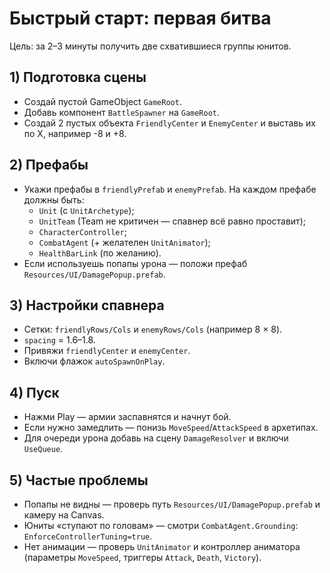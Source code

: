 ﻿# Быстрый старт: первая битва

Цель: за 2–3 минуты получить две схватившиеся группы юнитов.

## 1) Подготовка сцены
- Создай пустой GameObject `GameRoot`.
- Добавь компонент `BattleSpawner` на `GameRoot`.
- Создай 2 пустых объекта `FriendlyCenter` и `EnemyCenter` и выставь их по X, например -8 и +8.

## 2) Префабы
- Укажи префабы в `friendlyPrefab` и `enemyPrefab`. На каждом префабе должны быть:
    - `Unit` (с `UnitArchetype`);
    - `UnitTeam` (Team не критичен — спавнер всё равно проставит);
    - `CharacterController`;
    - `CombatAgent` (+ желателен `UnitAnimator`);
    - `HealthBarLink` (по желанию).
- Если используешь попапы урона — положи префаб `Resources/UI/DamagePopup.prefab`.

## 3) Настройки спавнера
- Сетки: `friendlyRows/Cols` и `enemyRows/Cols` (например 8 × 8).
- `spacing` = 1.6–1.8.
- Привяжи `friendlyCenter` и `enemyCenter`.
- Включи флажок `autoSpawnOnPlay`.

## 4) Пуск
- Нажми Play — армии заспавнятся и начнут бой.
- Если нужно замедлить — понизь `MoveSpeed`/`AttackSpeed` в архетипах.
- Для очереди урона добавь на сцену `DamageResolver` и включи `UseQueue`.

## 5) Частые проблемы
- Попапы не видны — проверь путь `Resources/UI/DamagePopup.prefab` и камеру на Canvas.
- Юниты «ступают по головам» — смотри `CombatAgent.Grounding`: `EnforceControllerTuning=true`.
- Нет анимации — проверь `UnitAnimator` и контроллер аниматора (параметры `MoveSpeed`, триггеры `Attack`, `Death`, `Victory`).
